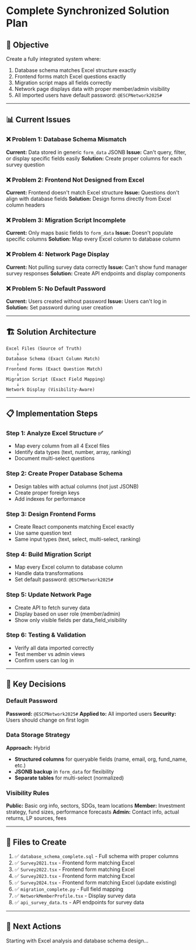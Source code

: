 # Complete Synchronized Solution Plan

## 🎯 Objective
Create a fully integrated system where:
1. Database schema matches Excel structure exactly
2. Frontend forms match Excel questions exactly
3. Migration script maps all fields correctly
4. Network page displays data with proper member/admin visibility
5. All imported users have default password: `@ESCPNetwork2025#`

---

## 📊 Current Issues

### ❌ Problem 1: Database Schema Mismatch
**Current:** Data stored in generic `form_data` JSONB
**Issue:** Can't query, filter, or display specific fields easily
**Solution:** Create proper columns for each survey question

### ❌ Problem 2: Frontend Not Designed from Excel
**Current:** Frontend doesn't match Excel structure
**Issue:** Questions don't align with database fields
**Solution:** Design forms directly from Excel column headers

### ❌ Problem 3: Migration Script Incomplete
**Current:** Only maps basic fields to `form_data`
**Issue:** Doesn't populate specific columns
**Solution:** Map every Excel column to database column

### ❌ Problem 4: Network Page Display
**Current:** Not pulling survey data correctly
**Issue:** Can't show fund manager survey responses
**Solution:** Create API endpoints and display components

### ❌ Problem 5: No Default Password
**Current:** Users created without password
**Issue:** Users can't log in
**Solution:** Set password during user creation

---

## 🏗️ Solution Architecture

```
Excel Files (Source of Truth)
    ↓
Database Schema (Exact Column Match)
    ↓
Frontend Forms (Exact Question Match)
    ↓
Migration Script (Exact Field Mapping)
    ↓
Network Display (Visibility-Aware)
```

---

## 📋 Implementation Steps

### Step 1: Analyze Excel Structure ✅
- Map every column from all 4 Excel files
- Identify data types (text, number, array, ranking)
- Document multi-select questions

### Step 2: Create Proper Database Schema
- Design tables with actual columns (not just JSONB)
- Create proper foreign keys
- Add indexes for performance

### Step 3: Design Frontend Forms
- Create React components matching Excel exactly
- Use same question text
- Same input types (text, select, multi-select, ranking)

### Step 4: Build Migration Script
- Map every Excel column to database column
- Handle data transformations
- Set default password: `@ESCPNetwork2025#`

### Step 5: Update Network Page
- Create API to fetch survey data
- Display based on user role (member/admin)
- Show only visible fields per data_field_visibility

### Step 6: Testing & Validation
- Verify all data imported correctly
- Test member vs admin views
- Confirm users can log in

---

## 🔑 Key Decisions

### Default Password
**Password:** `@ESCPNetwork2025#`
**Applied to:** All imported users
**Security:** Users should change on first login

### Data Storage Strategy
**Approach:** Hybrid
- **Structured columns** for queryable fields (name, email, org, fund_name, etc.)
- **JSONB backup** in `form_data` for flexibility
- **Separate tables** for multi-select (normalized)

### Visibility Rules
**Public:** Basic org info, sectors, SDGs, team locations
**Member:** Investment strategy, fund sizes, performance forecasts
**Admin:** Contact info, actual returns, LP sources, fees

---

## 📁 Files to Create

1. ✅ `database_schema_complete.sql` - Full schema with proper columns
2. ✅ `Survey2021.tsx` - Frontend form matching Excel
3. ✅ `Survey2022.tsx` - Frontend form matching Excel
4. ✅ `Survey2023.tsx` - Frontend form matching Excel
5. ✅ `Survey2024.tsx` - Frontend form matching Excel (update existing)
6. ✅ `migration_complete.py` - Full field mapping
7. ✅ `NetworkMemberProfile.tsx` - Display survey data
8. ✅ `api_survey_data.ts` - API endpoints for survey data

---

## 🚀 Next Actions

Starting with Excel analysis and database schema design...
